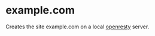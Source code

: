 # example.com

Creates the site example.com on a local [openresty](https://supermarket.chef.io/cookbooks/openresty) server.
